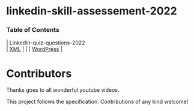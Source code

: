 # linkedin-skill-assessement-2022
### Table of Contents

| Linkedin-quiz-questions-2022                                                        
| [XML](xml/xml-quiz.md)                                                                                                                                                                          |                                                                                                                                                                                      |
| [WordPress](wordpress/wordpress-quiz.md)                                                                                                                       |            
# Contributors 

Thanks goes to all wonderful youtube videos.

This project follows the specification.
Contributions of any kind welcome!
